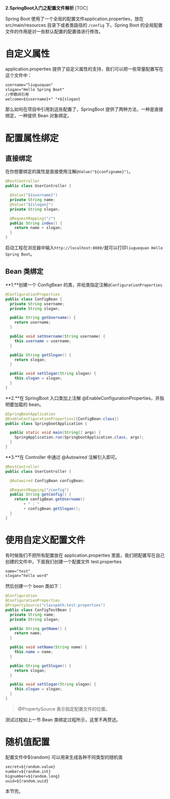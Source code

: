 **2.SpringBoot入门之配置文件解析**
[TOC]

Spring Boot 使用了一个全局的配置文件application.properties，放在 src/main/resources 目录下或者类路径的 `/config` 下。Spring Boot 的全局配置文件的作用是对一些默认配置的配置值进行修改。

# 自定义属性

application.properties 提供了自定义属性的支持，我们可以把一些常量配置写在这个文件中：

<!-- more -->

```xml
username="liuguoquan"
slogan="Hello Spring Boot"
//参数间引用
welcome=${username}+" "+${slogan}

```
那么如何在项目中引用到这些配置了，SpringBoot 提供了两种方法，一种是直接绑定，一种提供 Bean 对象绑定。

# 配置属性绑定

## 直接绑定

在你想要绑定的属性是直接使用注解`@Value("${configname}")`。

```java
@RestController
public class UserController {

  @Value("${username}")
  private String name;
  @Value("${slogan}")
  private String slogan;

  @RequestMapping("/")
  public String index() {
    return name + slogan;
  }
}
```
启动工程在浏览器中输入`http://localhost:8080/`就可以打印`liuguoquan Hello Spring Boot`。

## Bean 类绑定

**1.**创建一个 ConfigBean 的类，并给类指定注解`@ConfigurationProperties`

```java
@ConfigurationProperties
public class ConfigBean {
  private String username;
  private String slogan;

  public String getUsername() {
    return username;
  }

  public void setUsername(String username) {
    this.username = username;
  }

  public String getSlogan() {
    return slogan;
  }

  public void setSlogan(String slogan) {
    this.slogan = slogan;
  }
}
```
**2.**在 SpringBoot 入口类加上注解 @EnableConfigurationProperties，并指明要加载的 bean。

```java
@SpringBootApplication
@EnableConfigurationProperties({ConfigBean.class})
public class SpringbootApplication {

  public static void main(String[] args) {
    SpringApplication.run(SpringbootApplication.class, args);
  }
}

```
**3.**在 Controller 中通过 @Autowired 注解引入即可。

```java
@RestController
public class UserController {

  @Autowired ConfigBean configBean;

  @RequestMapping("/config")
  public String getConfig() {
    return configBean.getUsername()
        + " : "
        + configBean.getSlogan();
  }
}
```

# 使用自定义配置文件

有时候我们不把所有配置放在 application.properties 里面，我们把配置写在自己创建的文件中，下面我们创建一个配置文件 test.properties

```xml
name="test"
slogan="hello word"
```
然后创建一个 bean 类如下：

```java
@Configuration
@ConfigurationProperties
@PropertySource("classpath:test.properties")
public class ConfigTestBean {
  private String name;
  private String slogan;

  public String getName() {
    return name;
  }

  public void setName(String name) {
    this.name = name;
  }

  public String getSlogan() {
    return slogan;
  }

  public void setSlogan(String slogan) {
    this.slogan = slogan;
  }
}
```
>@PropertySource 表示指定配置文件的位置。

测试过程如上一节 Bean 类绑定过程所示，这里不再赘述。

# 随机值配置

配置文件中${random} 可以用来生成各种不同类型的随机值

```xml
secret=${random.value}
number=${random.int}
bignumber=${random.long}
uuid=${random.uuid}
```

本节完。



